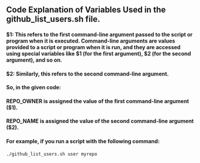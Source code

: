 ## Code Explanation of Variables Used in the github_list_users.sh file. 

#### $1: This refers to the first command-line argument passed to the script or program when it is executed. Command-line arguments are values provided to a script or program when it is run, and they are accessed using special variables like $1 (for the first argument), $2 (for the second argument), and so on.

#### $2: Similarly, this refers to the second command-line argument.

#### So, in the given code:

#### REPO_OWNER is assigned the value of the first command-line argument ($1).
#### REPO_NAME is assigned the value of the second command-line argument ($2).

#### For example, if you run a script with the following command:
```sh
./github_list_users.sh user myrepo
```